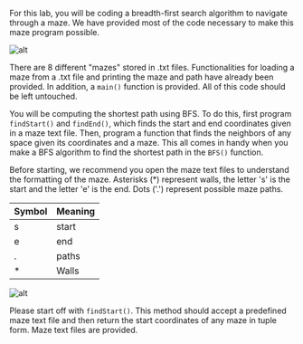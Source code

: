 <!--title={BFS-Maze}-->

<!--concepts={lists.mdx,for_loops.mdx}-->

<!--badges={Python:50}-->

For this lab, you will be coding a breadth-first search algorithm to navigate through a maze. We have provided most of the code necessary to make this maze program possible. 

![alt]( https://encrypted-tbn0.gstatic.com/images?q=tbn%3AANd9GcTDXGVdjacVFpMkHadepY_3y_sN2LOntK5qyHOpMc3bkH9j0L7J )

There are 8 different "mazes" stored in .txt files. Functionalities for loading a maze from a .txt file and printing the maze and path have already been provided. In addition, a `main()` function is provided. All of this code should be left untouched. 

You will be computing the shortest path using BFS. To do this, first program `findStart()` and `findEnd()`, which finds the start and end coordinates given in a maze text file. Then, program a function that finds the neighbors of any space given its coordinates and a maze. This all comes in handy when you make a BFS algorithm to find the shortest path in the `BFS()` function. 

Before starting, we recommend you open the maze text files to understand the formatting of the maze. Asterisks (*) represent walls, the letter 's' is the start and the letter 'e' is the end. Dots ('.') represent possible maze paths. 


| Symbol | Meaning |
| ------ | ------- |
| s      | start   |
| e      | end     |
| .      | paths   |
| *      | Walls   |



![alt](https://i.imgur.com/Me1eYg2.png)


Please start off with `findStart()`. This method should accept a predefined maze text file and then return the start coordinates of any maze in tuple form. Maze text files are provided. 

